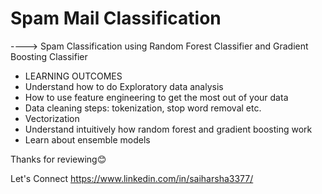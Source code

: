 # Spam Mail Classification

---->	Spam Classification using Random Forest Classifier and Gradient Boosting Classifier


-	LEARNING OUTCOMES
-	Understand how to do Exploratory data analysis
-	How to use feature engineering to get the most out of your data
-	Data cleaning steps: tokenization, stop word removal etc.
-	Vectorization 
-	Understand intuitively how random forest and gradient boosting work 
-	Learn about ensemble models 


Thanks for reviewing😊

Let's Connect
https://www.linkedin.com/in/saiharsha3377/
